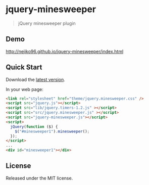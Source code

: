 # jquery-minesweeper

> jQuery minesweeper plugin

## Demo
http://nejiko96.github.io/jquery-minesweeper/index.html

## Quick Start

Download the [latest version](https://github.com/nejiko96/jquery-minesweeper/archive/1.4.zip).

In your web page:

```html
<link rel="stylesheet" href="theme/jquery.minesweeper.css" />
<script src="jquery.js"></script>
<script src="lib/jquery.timers-1.2.js" ></script>
<script src="src/jquery.minesweeper.js" ></script>
<script src="jquery-minesweeper.js"></script>
<script>
  jQuery(function ($) {
    $("#minesweeper1").minesweeper();
  });
</script>
...
<div id="minesweeper1"></div>
```

## License

Released under the MIT license.
